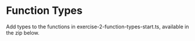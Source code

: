 # Function Types

Add types to the functions in exercise-2-function-types-start.ts, available in the zip below.
